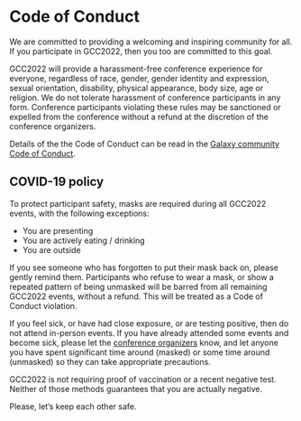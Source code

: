 <slot name="/events/gcc2022/header" />

# Code of Conduct

<p class="lead">
We are committed to providing a welcoming and inspiring community for all.
If you participate in GCC2022, then you too are committed to this goal.
</p>

GCC2022 will provide a harassment-free conference experience for everyone,
regardless of race, gender, gender identity and expression, sexual orientation,
disability, physical appearance, body size, age or religion. We do not tolerate
harassment of conference participants in any form. Conference participants
violating these rules may be sanctioned or expelled from the conference without
a refund at the discretion of the conference organizers.

Details of the the Code of Conduct can be read in the [Galaxy community Code of
Conduct](/community/coc/).

## COVID-19 policy

To protect participant safety, masks are required during all GCC2022 events,
with the following exceptions:
- You are presenting
- You are actively eating / drinking
- You are outside

If you see someone who has forgotten to put their mask back on, please gently
remind them.  Participants who refuse to wear a mask, or show a repeated pattern
of being unmasked will be barred from all remaining GCC2022 events, without a
refund.  This will be treated as a Code of Conduct violation.

If you feel sick, or have had close exposure, or are testing positive, then do
not attend in-person events.  If you have already attended some events and
become sick, please let the [conference organizers](/events/gcc2022/organizers/)
know, and let anyone you have spent significant time around (masked) or some
time around (unmasked) so they can take appropriate precautions.

GCC2022 is not requiring proof of vaccination or a recent negative test. Neither
of those methods guarantees that you are actually negative.

Please, let’s keep each other safe.
